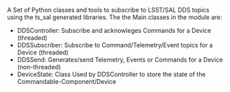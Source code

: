 A Set of Python classes and tools to subscribe to LSST/SAL DDS topics using the ts_sal generated libraries.
The the Main classes in the module are:

- DDSController:  Subscribe and acknowleges Commands for a Device (threaded)
- DDSSubscriber: Subscribe to Command/Telemetry/Event topics for a Device (threaded)
- DDSSend: Generates/send Telemetry, Events or Commands for a Device (non-threaded)
- DeviceState: Class Used by DDSController to store the state of the Commandable-Component/Device
